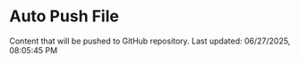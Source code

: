 # Auto Push File

Content that will be pushed to GitHub repository.
Last updated: 06/27/2025, 08:05:45 PM